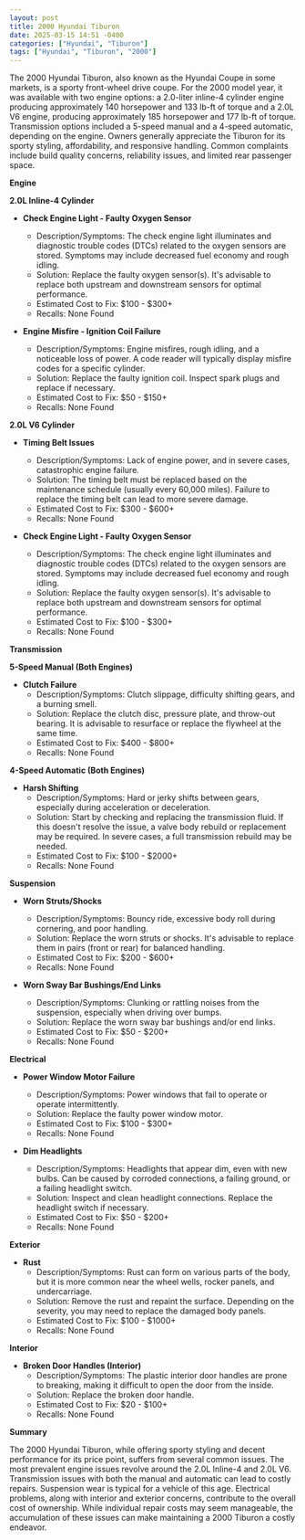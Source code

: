 ```yaml
---
layout: post
title: 2000 Hyundai Tiburon
date: 2025-03-15 14:51 -0400
categories: ["Hyundai", "Tiburon"]
tags: ["Hyundai", "Tiburon", "2000"]
---
```

The 2000 Hyundai Tiburon, also known as the Hyundai Coupe in some markets, is a sporty front-wheel drive coupe. For the 2000 model year, it was available with two engine options: a 2.0-liter inline-4 cylinder engine producing approximately 140 horsepower and 133 lb-ft of torque and a 2.0L V6 engine, producing approximately 185 horsepower and 177 lb-ft of torque. Transmission options included a 5-speed manual and a 4-speed automatic, depending on the engine. Owners generally appreciate the Tiburon for its sporty styling, affordability, and responsive handling. Common complaints include build quality concerns, reliability issues, and limited rear passenger space.

**Engine**

**2.0L Inline-4 Cylinder**

*   **Check Engine Light - Faulty Oxygen Sensor**
    *   Description/Symptoms: The check engine light illuminates and diagnostic trouble codes (DTCs) related to the oxygen sensors are stored. Symptoms may include decreased fuel economy and rough idling.
    *   Solution: Replace the faulty oxygen sensor(s). It's advisable to replace both upstream and downstream sensors for optimal performance.
    *   Estimated Cost to Fix: $100 - $300+
    *   Recalls: None Found

*   **Engine Misfire - Ignition Coil Failure**
    *   Description/Symptoms: Engine misfires, rough idling, and a noticeable loss of power. A code reader will typically display misfire codes for a specific cylinder.
    *   Solution: Replace the faulty ignition coil. Inspect spark plugs and replace if necessary.
    *   Estimated Cost to Fix: $50 - $150+
    *   Recalls: None Found

**2.0L V6 Cylinder**

*   **Timing Belt Issues**
    * Description/Symptoms: Lack of engine power, and in severe cases, catastrophic engine failure.
    * Solution: The timing belt must be replaced based on the maintenance schedule (usually every 60,000 miles). Failure to replace the timing belt can lead to more severe damage.
    * Estimated Cost to Fix: $300 - $600+
    * Recalls: None Found

*   **Check Engine Light - Faulty Oxygen Sensor**
    *   Description/Symptoms: The check engine light illuminates and diagnostic trouble codes (DTCs) related to the oxygen sensors are stored. Symptoms may include decreased fuel economy and rough idling.
    *   Solution: Replace the faulty oxygen sensor(s). It's advisable to replace both upstream and downstream sensors for optimal performance.
    *   Estimated Cost to Fix: $100 - $300+
    *   Recalls: None Found

**Transmission**

**5-Speed Manual (Both Engines)**

*   **Clutch Failure**
    *   Description/Symptoms: Clutch slippage, difficulty shifting gears, and a burning smell.
    *   Solution: Replace the clutch disc, pressure plate, and throw-out bearing. It is advisable to resurface or replace the flywheel at the same time.
    *   Estimated Cost to Fix: $400 - $800+
    *   Recalls: None Found

**4-Speed Automatic (Both Engines)**

*   **Harsh Shifting**
    *   Description/Symptoms: Hard or jerky shifts between gears, especially during acceleration or deceleration.
    *   Solution: Start by checking and replacing the transmission fluid. If this doesn't resolve the issue, a valve body rebuild or replacement may be required. In severe cases, a full transmission rebuild may be needed.
    *   Estimated Cost to Fix: $100 - $2000+
    *   Recalls: None Found

**Suspension**

*   **Worn Struts/Shocks**
    *   Description/Symptoms: Bouncy ride, excessive body roll during cornering, and poor handling.
    *   Solution: Replace the worn struts or shocks. It's advisable to replace them in pairs (front or rear) for balanced handling.
    *   Estimated Cost to Fix: $200 - $600+
    *   Recalls: None Found

*   **Worn Sway Bar Bushings/End Links**
    *   Description/Symptoms: Clunking or rattling noises from the suspension, especially when driving over bumps.
    *   Solution: Replace the worn sway bar bushings and/or end links.
    *   Estimated Cost to Fix: $50 - $200+
    *   Recalls: None Found

**Electrical**

*   **Power Window Motor Failure**
    *   Description/Symptoms: Power windows that fail to operate or operate intermittently.
    *   Solution: Replace the faulty power window motor.
    *   Estimated Cost to Fix: $100 - $300+
    *   Recalls: None Found

*   **Dim Headlights**
    *   Description/Symptoms: Headlights that appear dim, even with new bulbs. Can be caused by corroded connections, a failing ground, or a failing headlight switch.
    *   Solution: Inspect and clean headlight connections. Replace the headlight switch if necessary.
    *   Estimated Cost to Fix: $50 - $200+
    *   Recalls: None Found

**Exterior**

*   **Rust**
    * Description/Symptoms: Rust can form on various parts of the body, but it is more common near the wheel wells, rocker panels, and undercarriage.
    * Solution: Remove the rust and repaint the surface. Depending on the severity, you may need to replace the damaged body panels.
    * Estimated Cost to Fix: $100 - $1000+
    * Recalls: None Found

**Interior**

*   **Broken Door Handles (Interior)**
    *   Description/Symptoms: The plastic interior door handles are prone to breaking, making it difficult to open the door from the inside.
    *   Solution: Replace the broken door handle.
    *   Estimated Cost to Fix: $20 - $100+
    *   Recalls: None Found

**Summary**

The 2000 Hyundai Tiburon, while offering sporty styling and decent performance for its price point, suffers from several common issues. The most prevalent engine issues revolve around the 2.0L Inline-4 and 2.0L V6. Transmission issues with both the manual and automatic can lead to costly repairs. Suspension wear is typical for a vehicle of this age. Electrical problems, along with interior and exterior concerns, contribute to the overall cost of ownership. While individual repair costs may seem manageable, the accumulation of these issues can make maintaining a 2000 Tiburon a costly endeavor.


